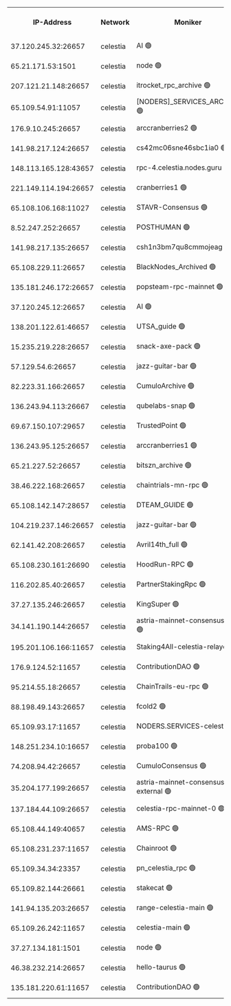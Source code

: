 


<table><tr><th>IP-Address</th><th>Network</th><th>Moniker</th><th>Latest Block Height</th><th>Earliest Block Height</th><th>Catching Up</th><th>Tx Index</th><th>Voting Power</th><th>Version</th><th>Scan Time</th></tr><tr><td>37.120.245.32:26657</td><td>celestia</td><td>AI 🟢</td><td>3605559</td><td>1</td><td>False</td><td>off</td><td>0</td><td>3.1.1</td><td>2025-01-19T02:17:24.268872222UTC</td></tr><tr><td>65.21.171.53:1501</td><td>celestia</td><td>node 🟢</td><td>3605559</td><td>1</td><td>False</td><td>on</td><td>0</td><td>3.2.0</td><td>2025-01-19T02:17:24.932428177UTC</td></tr><tr><td>207.121.21.148:26657</td><td>celestia</td><td>itrocket_rpc_archive 🟢</td><td>3605563</td><td>1</td><td>False</td><td>on</td><td>0</td><td>3.2.0</td><td>2025-01-19T02:17:44.937984243UTC</td></tr><tr><td>65.109.54.91:11057</td><td>celestia</td><td>[NODERS]_SERVICES_ARCHIVE 🟢</td><td>3599369</td><td>1</td><td>False</td><td>on</td><td>0</td><td>3.2.0</td><td>2025-01-19T02:18:14.278878983UTC</td></tr><tr><td>176.9.10.245:26657</td><td>celestia</td><td>arccranberries2 🟢</td><td>3605572</td><td>1</td><td>False</td><td>on</td><td>0</td><td>3.2.0</td><td>2025-01-19T02:18:33.342770624UTC</td></tr><tr><td>141.98.217.124:26657</td><td>celestia</td><td>cs42mc06sne46sbc1ia0 🟢</td><td>3605572</td><td>1</td><td>False</td><td>on</td><td>0</td><td>3.2.0</td><td>2025-01-19T02:18:36.129290710UTC</td></tr><tr><td>148.113.165.128:43657</td><td>celestia</td><td>rpc-4.celestia.nodes.guru 🟢</td><td>3605575</td><td>1</td><td>False</td><td>on</td><td>0</td><td>3.2.0</td><td>2025-01-19T02:18:51.604456358UTC</td></tr><tr><td>221.149.114.194:26657</td><td>celestia</td><td>cranberries1 🟢</td><td>3605577</td><td>1</td><td>False</td><td>on</td><td>0</td><td>3.2.0</td><td>2025-01-19T02:19:01.147206529UTC</td></tr><tr><td>65.108.106.168:11027</td><td>celestia</td><td>STAVR-Consensus 🟢</td><td>3605577</td><td>1</td><td>False</td><td>off</td><td>0</td><td>3.2.0</td><td>2025-01-19T02:19:03.559252013UTC</td></tr><tr><td>8.52.247.252:26657</td><td>celestia</td><td>POSTHUMAN 🟢</td><td>3572669</td><td>1</td><td>False</td><td>on</td><td>0</td><td>3.2.0</td><td>2025-01-19T02:19:44.963445015UTC</td></tr><tr><td>141.98.217.135:26657</td><td>celestia</td><td>csh1n3bm7qu8cmmojeag 🟢</td><td>3605585</td><td>1</td><td>False</td><td>on</td><td>0</td><td>3.2.0</td><td>2025-01-19T02:19:45.356365627UTC</td></tr><tr><td>65.108.229.11:26657</td><td>celestia</td><td>BlackNodes_Archived 🟢</td><td>3605586</td><td>1</td><td>False</td><td>on</td><td>0</td><td>3.1.1</td><td>2025-01-19T02:19:50.245267830UTC</td></tr><tr><td>135.181.246.172:26657</td><td>celestia</td><td>popsteam-rpc-mainnet 🟢</td><td>3605593</td><td>1</td><td>False</td><td>on</td><td>0</td><td>3.2.0</td><td>2025-01-19T02:20:26.062446435UTC</td></tr><tr><td>37.120.245.12:26657</td><td>celestia</td><td>AI 🟢</td><td>3605595</td><td>1</td><td>False</td><td>off</td><td>0</td><td>3.1.1</td><td>2025-01-19T02:20:36.686321921UTC</td></tr><tr><td>138.201.122.61:46657</td><td>celestia</td><td>UTSA_guide 🟢</td><td>3605600</td><td>1</td><td>False</td><td>on</td><td>0</td><td>3.2.0</td><td>2025-01-19T02:21:08.817508760UTC</td></tr><tr><td>15.235.219.228:26657</td><td>celestia</td><td>snack-axe-pack 🟢</td><td>3605601</td><td>1</td><td>False</td><td>off</td><td>0</td><td>3.1.1</td><td>2025-01-19T02:21:09.909944994UTC</td></tr><tr><td>57.129.54.6:26657</td><td>celestia</td><td>jazz-guitar-bar 🟢</td><td>3605603</td><td>1</td><td>False</td><td>off</td><td>0</td><td>3.1.1</td><td>2025-01-19T02:21:20.432255798UTC</td></tr><tr><td>82.223.31.166:26657</td><td>celestia</td><td>CumuloArchive 🟢</td><td>3605603</td><td>1</td><td>False</td><td>on</td><td>0</td><td>3.2.0</td><td>2025-01-19T02:21:22.927798959UTC</td></tr><tr><td>136.243.94.113:26667</td><td>celestia</td><td>qubelabs-snap 🟢</td><td>3605606</td><td>1</td><td>False</td><td>on</td><td>0</td><td>3.2.0</td><td>2025-01-19T02:21:39.915420180UTC</td></tr><tr><td>69.67.150.107:29657</td><td>celestia</td><td>TrustedPoint 🟢</td><td>3605609</td><td>1</td><td>False</td><td>on</td><td>0</td><td>3.2.0</td><td>2025-01-19T02:21:52.860134051UTC</td></tr><tr><td>136.243.95.125:26657</td><td>celestia</td><td>arccranberries1 🟢</td><td>3605617</td><td>1</td><td>False</td><td>on</td><td>0</td><td>3.2.0</td><td>2025-01-19T02:22:38.443685677UTC</td></tr><tr><td>65.21.227.52:26657</td><td>celestia</td><td>bitszn_archive 🟢</td><td>3605619</td><td>1</td><td>False</td><td>on</td><td>0</td><td>3.0.2</td><td>2025-01-19T02:22:45.396183227UTC</td></tr><tr><td>38.46.222.168:26657</td><td>celestia</td><td>chaintrials-mn-rpc 🟢</td><td>3605619</td><td>1</td><td>False</td><td>on</td><td>0</td><td>3.2.0</td><td>2025-01-19T02:22:46.282919239UTC</td></tr><tr><td>65.108.142.147:28657</td><td>celestia</td><td>DTEAM_GUIDE 🟢</td><td>3605626</td><td>1</td><td>False</td><td>on</td><td>0</td><td>3.2.0</td><td>2025-01-19T02:23:28.011608449UTC</td></tr><tr><td>104.219.237.146:26657</td><td>celestia</td><td>jazz-guitar-bar 🟢</td><td>3605628</td><td>1</td><td>False</td><td>off</td><td>0</td><td>3.1.1</td><td>2025-01-19T02:23:39.261222451UTC</td></tr><tr><td>62.141.42.208:26657</td><td>celestia</td><td>Avril14th_full 🟢</td><td>3605633</td><td>1</td><td>False</td><td>on</td><td>0</td><td>3.2.0</td><td>2025-01-19T02:24:04.370983486UTC</td></tr><tr><td>65.108.230.161:26690</td><td>celestia</td><td>HoodRun-RPC 🟢</td><td>2371494</td><td>1537165</td><td>False</td><td>off</td><td>0</td><td>1.9.0</td><td>2025-01-19T02:23:36.551327908UTC</td></tr><tr><td>116.202.85.40:26657</td><td>celestia</td><td>PartnerStakingRpc 🟢</td><td>2371494</td><td>1588231</td><td>False</td><td>on</td><td>0</td><td>1.9.0</td><td>2025-01-19T02:17:33.437696205UTC</td></tr><tr><td>37.27.135.246:26657</td><td>celestia</td><td>KingSuper 🟢</td><td>2371494</td><td>1814358</td><td>False</td><td>off</td><td>0</td><td>1.3.0</td><td>2025-01-19T02:18:20.787356139UTC</td></tr><tr><td>34.141.190.144:26657</td><td>celestia</td><td>astria-mainnet-consensus-1 🟢</td><td>3605595</td><td>2371501</td><td>False</td><td>on</td><td>0</td><td>3.2.0</td><td>2025-01-19T02:20:37.440333829UTC</td></tr><tr><td>195.201.106.166:11657</td><td>celestia</td><td>Staking4All-celestia-relayer 🟢</td><td>3605636</td><td>2399575</td><td>False</td><td>off</td><td>0</td><td>3.0.2</td><td>2025-01-19T02:24:17.294333469UTC</td></tr><tr><td>176.9.124.52:11657</td><td>celestia</td><td>ContributionDAO 🟢</td><td>3605618</td><td>2419178</td><td>False</td><td>on</td><td>0</td><td>3.1.1</td><td>2025-01-19T02:22:42.907106152UTC</td></tr><tr><td>95.214.55.18:26657</td><td>celestia</td><td>ChainTrails-eu-rpc 🟢</td><td>3605633</td><td>2832001</td><td>False</td><td>on</td><td>0</td><td>3.2.0</td><td>2025-01-19T02:24:04.093694710UTC</td></tr><tr><td>88.198.49.143:26657</td><td>celestia</td><td>fcold2 🟢</td><td>3605596</td><td>3174774</td><td>False</td><td>on</td><td>0</td><td>3.2.0</td><td>2025-01-19T02:20:41.993592907UTC</td></tr><tr><td>65.109.93.17:11657</td><td>celestia</td><td>NODERS.SERVICES-celestia 🟢</td><td>3605598</td><td>3188251</td><td>False</td><td>on</td><td>0</td><td>3.2.0</td><td>2025-01-19T02:20:54.165187402UTC</td></tr><tr><td>148.251.234.10:16657</td><td>celestia</td><td>proba100 🟢</td><td>3368357</td><td>3197687</td><td>False</td><td>off</td><td>0</td><td>3.2.0</td><td>2025-01-19T02:19:35.885183707UTC</td></tr><tr><td>74.208.94.42:26657</td><td>celestia</td><td>CumuloConsensus 🟢</td><td>3605578</td><td>3398001</td><td>False</td><td>on</td><td>0</td><td>3.2.0</td><td>2025-01-19T02:19:04.372341330UTC</td></tr><tr><td>35.204.177.199:26657</td><td>celestia</td><td>astria-mainnet-consensus-external 🟢</td><td>3605574</td><td>3408001</td><td>False</td><td>off</td><td>0</td><td>3.2.0</td><td>2025-01-19T02:18:44.612251340UTC</td></tr><tr><td>137.184.44.109:26657</td><td>celestia</td><td>celestia-rpc-mainnet-0 🟢</td><td>3605598</td><td>3427323</td><td>False</td><td>on</td><td>0</td><td>3.2.0</td><td>2025-01-19T02:20:53.793552958UTC</td></tr><tr><td>65.108.44.149:40657</td><td>celestia</td><td>AMS-RPC 🟢</td><td>3605595</td><td>3435274</td><td>False</td><td>on</td><td>0</td><td>3.2.0</td><td>2025-01-19T02:20:37.114606225UTC</td></tr><tr><td>65.108.231.237:11657</td><td>celestia</td><td>Chainroot 🟢</td><td>3605572</td><td>3481451</td><td>False</td><td>on</td><td>0</td><td>3.2.0</td><td>2025-01-19T02:18:33.724616812UTC</td></tr><tr><td>65.109.34.34:23357</td><td>celestia</td><td>pn_celestia_rpc 🟢</td><td>3605593</td><td>3484632</td><td>False</td><td>on</td><td>0</td><td>3.2.0</td><td>2025-01-19T02:20:25.702419022UTC</td></tr><tr><td>65.109.82.144:26661</td><td>celestia</td><td>stakecat 🟢</td><td>3605598</td><td>3512001</td><td>False</td><td>on</td><td>0</td><td>3.0.2</td><td>2025-01-19T02:20:52.808968677UTC</td></tr><tr><td>141.94.135.203:26657</td><td>celestia</td><td>range-celestia-main 🟢</td><td>3605561</td><td>3531822</td><td>False</td><td>off</td><td>0</td><td>3.2.0</td><td>2025-01-19T02:17:35.803226862UTC</td></tr><tr><td>65.109.26.242:11657</td><td>celestia</td><td>celestia-main 🟢</td><td>3605603</td><td>3597240</td><td>False</td><td>on</td><td>0</td><td>3.2.0</td><td>2025-01-19T02:21:23.290896335UTC</td></tr><tr><td>37.27.134.181:1501</td><td>celestia</td><td>node 🟢</td><td>3605580</td><td>3597837</td><td>False</td><td>off</td><td>0</td><td>3.0.2</td><td>2025-01-19T02:19:19.236867782UTC</td></tr><tr><td>46.38.232.214:26657</td><td>celestia</td><td>hello-taurus 🟢</td><td>3605559</td><td>3602528</td><td>False</td><td>off</td><td>0</td><td>3.2.0</td><td>2025-01-19T02:17:24.547524975UTC</td></tr><tr><td>135.181.220.61:11657</td><td>celestia</td><td>ContributionDAO 🟢</td><td>3605586</td><td>3605353</td><td>False</td><td>off</td><td>0</td><td>3.1.1</td><td>2025-01-19T02:19:47.783587542UTC</td></tr></table>